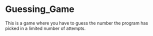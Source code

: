 # Guessing_Game
This is a game where you have to guess the number the program has picked in a limited number of attempts.
